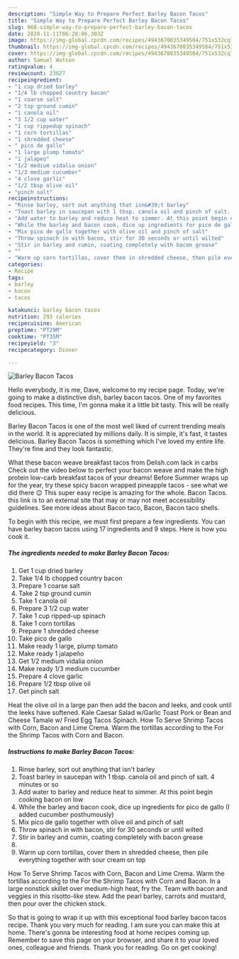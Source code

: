 ```yaml
---
description: "Simple Way to Prepare Perfect Barley Bacon Tacos"
title: "Simple Way to Prepare Perfect Barley Bacon Tacos"
slug: 968-simple-way-to-prepare-perfect-barley-bacon-tacos
date: 2020-11-11T06:28:06.303Z
image: https://img-global.cpcdn.com/recipes/4943670035349504/751x532cq70/barley-bacon-tacos-recipe-main-photo.jpg
thumbnail: https://img-global.cpcdn.com/recipes/4943670035349504/751x532cq70/barley-bacon-tacos-recipe-main-photo.jpg
cover: https://img-global.cpcdn.com/recipes/4943670035349504/751x532cq70/barley-bacon-tacos-recipe-main-photo.jpg
author: Samuel Watson
ratingvalue: 4
reviewcount: 23627
recipeingredient:
- "1 cup dried barley"
- "1/4 lb chopped country bacon"
- "1 coarse salt"
- "2 tsp ground cumin"
- "1 canola oil"
- "3 1/2 cup water"
- "1 cup rippedup spinach"
- "1 corn tortillas"
- "1 shredded cheese"
- " pico de gallo"
- "1 large plump tomato"
- "1 jalapeo"
- "1/2 medium vidalia onion"
- "1/3 medium cucumber"
- "4 clove garlic"
- "1/2 tbsp olive oil"
- "pinch salt"
recipeinstructions:
- "Rinse barley, sort out anything that isn&#39;t barley"
- "Toast barley in saucepan with 1 tbsp. canola oil and pinch of salt. 4 minutes or so"
- "Add water to barley and reduce heat to simmer. At this point begin cooking bacon on low"
- "While the barley and bacon cook, dice up ingredients for pico de gallo (I added cucumber posthumously)"
- "Mix pico de gallo together with olive oil and pinch of salt"
- "Throw spinach in with bacon, stir for 30 seconds or until wilted"
- "Stir in barley and cumin, coating completely with bacon grease"
- ""
- "Warm up corn tortillas, cover them in shredded cheese, then pile everything together with sour cream on top"
categories:
- Recipe
tags:
- barley
- bacon
- tacos

katakunci: barley bacon tacos 
nutrition: 293 calories
recipecuisine: American
preptime: "PT29M"
cooktime: "PT35M"
recipeyield: "3"
recipecategory: Dinner

---
```



![Barley Bacon Tacos](https://img-global.cpcdn.com/recipes/4943670035349504/751x532cq70/barley-bacon-tacos-recipe-main-photo.jpg)

Hello everybody, it is me, Dave, welcome to my recipe page. Today, we're going to make a distinctive dish, barley bacon tacos. One of my favorites food recipes. This time, I'm gonna make it a little bit tasty. This will be really delicious.

Barley Bacon Tacos is one of the most well liked of current trending meals in the world. It is appreciated by millions daily. It is simple, it's fast, it tastes delicious. Barley Bacon Tacos is something which I've loved my entire life. They're fine and they look fantastic.

What these bacon weave breakfast tacos from Delish.com lack in carbs Check out the video below to perfect your bacon weave and make the high protein low-carb breakfast tacos of your dreams! Before Summer wraps up for the year, try these spicy bacon wrapped pineapple tacos - see what we did there 😉 This super easy recipe is amazing for the whole. Bacon Tacos. this link is to an external site that may or may not meet accessibility guidelines. See more ideas about Bacon taco, Bacon, Bacon taco shells.


To begin with this recipe, we must first prepare a few ingredients. You can have barley bacon tacos using 17 ingredients and 9 steps. Here is how you cook it.

<!--inarticleads1-->

##### The ingredients needed to make Barley Bacon Tacos:

1. Get 1 cup dried barley
1. Take 1/4 lb chopped country bacon
1. Prepare 1 coarse salt
1. Take 2 tsp ground cumin
1. Take 1 canola oil
1. Prepare 3 1/2 cup water
1. Take 1 cup ripped-up spinach
1. Take 1 corn tortillas
1. Prepare 1 shredded cheese
1. Take  pico de gallo
1. Make ready 1 large, plump tomato
1. Make ready 1 jalapeño
1. Get 1/2 medium vidalia onion
1. Make ready 1/3 medium cucumber
1. Prepare 4 clove garlic
1. Prepare 1/2 tbsp olive oil
1. Get pinch salt


Heat the olive oil in a large pan then add the bacon and leeks, and cook until the leeks have softened. Kale Caesar Salad w/Garlic Toast Pork or Bean and Cheese Tamale w/ Fried Egg Tacos Spinach. How To Serve Shrimp Tacos with Corn, Bacon and Lime Crema. Warm the tortillas according to the For the Shrimp Tacos with Corn and Bacon. 

<!--inarticleads2-->

##### Instructions to make Barley Bacon Tacos:

1. Rinse barley, sort out anything that isn&#39;t barley
1. Toast barley in saucepan with 1 tbsp. canola oil and pinch of salt. 4 minutes or so
1. Add water to barley and reduce heat to simmer. At this point begin cooking bacon on low
1. While the barley and bacon cook, dice up ingredients for pico de gallo (I added cucumber posthumously)
1. Mix pico de gallo together with olive oil and pinch of salt
1. Throw spinach in with bacon, stir for 30 seconds or until wilted
1. Stir in barley and cumin, coating completely with bacon grease
1. 
1. Warm up corn tortillas, cover them in shredded cheese, then pile everything together with sour cream on top


How To Serve Shrimp Tacos with Corn, Bacon and Lime Crema. Warm the tortillas according to the For the Shrimp Tacos with Corn and Bacon. In a large nonstick skillet over medium-high heat, fry the. Team with bacon and veggies in this risotto-like stew. Add the pearl barley, carrots and mustard, then pour over the chicken stock. 

So that is going to wrap it up with this exceptional food barley bacon tacos recipe. Thank you very much for reading. I am sure you can make this at home. There's gonna be interesting food at home recipes coming up. Remember to save this page on your browser, and share it to your loved ones, colleague and friends. Thank you for reading. Go on get cooking!
